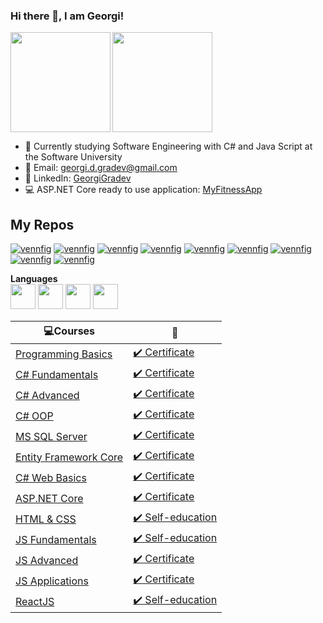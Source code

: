 ### Hi there 👋, I am Georgi! ###

<div>
  <img height="160" align="left" src="https://github-readme-stats.vercel.app/api?username=GeorgiGradev&count_private=true&true&hide=issues&show_icons=true" />
  <img height="160" src="https://github-readme-stats.vercel.app/api/top-langs/?username=GeorgiGradev&layout=compact" />
</div>

- 🌱 Currently studying Software Engineering with C# and Java Script at the Software University
- 💌 Email: georgi.d.gradev@gmail.com
- 💼 LinkedIn: <a href="https://www.linkedin.com/in/georgi-gradev-98b46b207/">GeorgiGradev</a>  
- 💻 ASP.NET Core ready to use application: <a href="https://myfitness-app.azurewebsites.net/">MyFitnessApp</a>  

## My Repos ## 

[![vennfig](https://github-readme-stats.vercel.app/api/pin/?username=GeorgiGradev&repo=MyFitnessApp&show_owner=false)](https://github.com/GeorgiGradev/MyFitnessApp)
[![vennfig](https://github-readme-stats.vercel.app/api/pin/?username=GeorgiGradev&repo=ReactJS&show_owner=false)](https://github.com/GeorgiGradev/https://github.com/GeorgiGradev/ReactJS)
[![vennfig](https://github-readme-stats.vercel.app/api/pin/?username=GeorgiGradev&repo=JavaScript&show_owner=false)](https://github.com/GeorgiGradev/JavaScript)
[![vennfig](https://github-readme-stats.vercel.app/api/pin/?username=GeorgiGradev&repo=CSharp_Web&show_owner=false)](https://github.com/GeorgiGradev/CSharp-Web)
[![vennfig](https://github-readme-stats.vercel.app/api/pin/?username=GeorgiGradev&repo=HTML_CSS&show_owner=false)](https://github.com/GeorgiGradev/HTML_CSS)
[![vennfig](https://github-readme-stats.vercel.app/api/pin/?username=GeorgiGradev&repo=CSharp_DataBases&show_owner=false)](https://github.com/GeorgiGradev/CSharp_DataBases)
[![vennfig](https://github-readme-stats.vercel.app/api/pin/?username=GeorgiGradev&repo=CSharp_OOP&show_owner=false)](https://github.com/GeorgiGradev/CSharp_OOP)
[![vennfig](https://github-readme-stats.vercel.app/api/pin/?username=GeorgiGradev&repo=SoftwareUniversity&show_owner=false)](https://github.com/GeorgiGradev/SoftwareUniversity)
[![vennfig](https://github-readme-stats.vercel.app/api/pin/?username=GeorgiGradev&repo=FreeCodeCamp&show_owner=false)](https://github.com/GeorgiGradev/FreeCodeCamp)

**Languages**  
<code><img height="40" src="https://seeklogo.com/images/C/c-sharp-c-logo-02F17714BA-seeklogo.com.png"></code>
<code><img height="40" src="https://pbs.twimg.com/profile_images/378800000539531860/2c45151a4a11d3a3c8e71bb34dd069d6.png"></code>
<code><img height="40" src="https://fiverr-res.cloudinary.com/images/t_main1,q_auto,f_auto,q_auto,f_auto/gigs/124446395/original/b68691adbfd454ea4173b4f213f9b7b11a5c426e/create-er-diagrams-develop-database-offer-tech-support.png"></code>
<code><img height="40" src="https://encrypted-tbn0.gstatic.com/images?q=tbn:ANd9GcTTnlf8RZSA2jnQPDUql_UmSztuFLmp8U6h2A&usqp=CAU"></code>

|💻**Courses**|:scroll:| 
|---|---|
|<a href="https://softuni.bg/trainings/2768/programming-basics-with-c-sharp-february-2020" > Programming Basics </a>   | <a href="https://softuni.bg/certificates/details/78269/a530cc62"> :heavy_check_mark: Certificate</a> |
|<a href="https://softuni.bg/trainings/2830/csharp-fundamentals-may-2020"> C# Fundamentals </a>| <a href="https://softuni.bg/certificates/details/86139/e3e9bca2"> :heavy_check_mark: Certificate</a> |
|<a href="https://softuni.bg/trainings/3007/csharp-advanced-september-2020"> C# Advanced </a>| <a href="https://softuni.bg/certificates/details/90305/9b30f535"> :heavy_check_mark: Certificate</a> |
|<a href="https://softuni.bg/trainings/3008/csharp-oop-october-2020"> C# OOP </a>| <a href="https://softuni.bg/certificates/details/95758/e3b4d5f3"> :heavy_check_mark: Certificate</a> |
|<a href="https://softuni.bg/trainings/3272/ms-sql-january-2021"> MS SQL Server </a>| <a href="https://softuni.bg/certificates/details/97804/360d4ae1"> :heavy_check_mark: Certificate</a> |
|<a href="https://softuni.bg/trainings/3221/entity-framework-core-february-2021"> Entity Framework Core </a>| <a href="https://softuni.bg/certificates/details/102585/6e49f8fd">  :heavy_check_mark: Certificate</a> |
|<a href="https://softuni.bg/trainings/3353/csharp-web-basics-basics-may-2021"> C# Web Basics </a>| <a href="https://softuni.bg/certificates/details/109530/00f444f9">  :heavy_check_mark: Certificate</a> |
|<a href="https://softuni.bg/trainings/3354/asp-dot-net-core-june-2021"> ASP.NET Core </a>| <a href="https://softuni.bg/certificates/details/113355/ab84932e"> :heavy_check_mark:  Certificate</a> |
|<a href="https://softuni.bg/trainings/3421/html-and-css-may-2021"> HTML & CSS </a>| <a href="https://softuni.bg/trainings/3421/html-and-css-may-2021"> :heavy_check_mark: Self-education</a> |
|<a href="https://softuni.bg/trainings/3211/js-fundamentals-january-2021"> JS Fundamentals </a>| <a href="https://softuni.bg/trainings/3211/js-fundamentals-january-2021"> :heavy_check_mark: Self-education</a> |
|<a href="https://softuni.bg/trainings/3487/js-advanced-september-2021"> JS Advanced </a>| <a href="https://softuni.bg/certificates/details/114820/753d1216"> :heavy_check_mark: Certificate</a> |
|<a href="https://softuni.bg/trainings/3488/js-applications-october-2021"> JS Applications </a>| <a href="https://softuni.bg/certificates/details/120931/bfe9734d"> :heavy_check_mark: Certificate</a> |
|<a href="https://softuni.bg/trainings/3575/reactjs-november-2021"> ReactJS </a>| <a href="https://softuni.bg/trainings/3575/reactjs-november-2021"> :heavy_check_mark: Self-education</a> |
